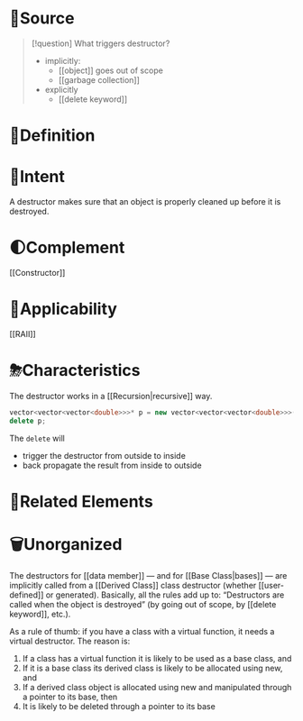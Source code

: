 # 🚿Source

> [!question] What triggers destructor?
> - implicitly:
> 	- [[object]] goes out of scope
> 	- [[garbage collection]]
> - explicitly
> 	- [[delete keyword]]


# 📝Definition


# 🎯Intent
A destructor makes sure that an object is properly cleaned up before it is destroyed.

# 🌓Complement
[[Constructor]]

# 🤳Applicability
[[RAII]]

# ⛈Characteristics
The destructor works in a [[Recursion|recursive]] way.
```cpp
vector<vector<vector<double>>>* p = new vector<vector<vector<double>>>(13);
delete p;
```
The `delete` will
- trigger the destructor from outside to inside
- back propagate the result from inside to outside

# 🧬Related Elements



# 🗑Unorganized
The destructors for [[data member]] — and for [[Base Class|bases]] — are implicitly called from a [[Derived Class]] class destructor (whether [[user-defined]] or generated). Basically, all the rules add up to: “Destructors are called when the object is destroyed” (by going out of scope, by [[delete keyword]], etc.).

As a rule of thumb: if you have a class with a virtual function, it needs a virtual
destructor. The reason is:
1. If a class has a virtual function it is likely to be used as a base class, and
2. If it is a base class its derived class is likely to be allocated using new, and
3. If a derived class object is allocated using new and manipulated through
a pointer to its base, then
4. It is likely to be deleted through a pointer to its base